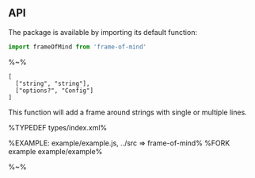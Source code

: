 ## API

The package is available by importing its default function:

```js
import frameOfMind from 'frame-of-mind'
```

%~%

```## frameOfMind
[
  ["string", "string"],
  ["options?", "Config"]
]
```

This function will add a frame around strings with single or multiple lines.

%TYPEDEF types/index.xml%

%EXAMPLE: example/example.js, ../src => frame-of-mind%
%FORK example example/example%

%~%